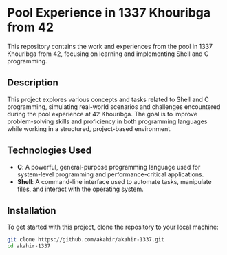 # Pool Experience in 1337 Khouribga from 42

This repository contains the work and experiences from the pool in 1337 Khouribga from 42, focusing on learning and implementing Shell and C programming.

## Description

This project explores various concepts and tasks related to Shell and C programming, simulating real-world scenarios and challenges encountered during the pool experience at 42 Khouribga. The goal is to improve problem-solving skills and proficiency in both programming languages while working in a structured, project-based environment.

## Technologies Used

- **C**: A powerful, general-purpose programming language used for system-level programming and performance-critical applications.
- **Shell**: A command-line interface used to automate tasks, manipulate files, and interact with the operating system.

## Installation

To get started with this project, clone the repository to your local machine:

```bash
git clone https://github.com/akahir/akahir-1337.git
cd akahir-1337
